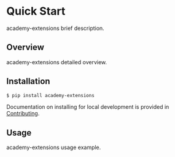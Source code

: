 # Quick Start

academy-extensions brief description.

## Overview

academy-extensions detailed overview.

## Installation

```bash
$ pip install academy-extensions
```

Documentation on installing for local development is provided in [Contributing](contributing/index.md).

## Usage

academy-extensions usage example.
